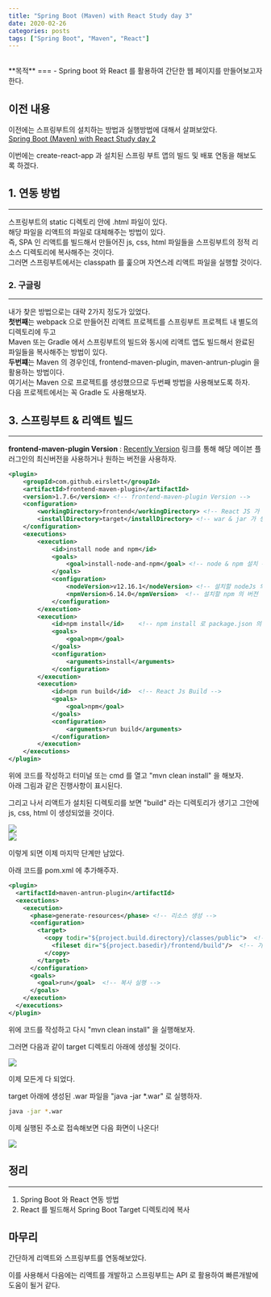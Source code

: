 ```yaml
---
title: "Spring Boot (Maven) with React Study day 3"
date: 2020-02-26
categories: posts
tags: ["Spring Boot", "Maven", "React"]
---
```

<br>
**목적**
===
- Spring boot 와 React 를 활용하여 간단한 웹 페이지를 만들어보고자 한다.

## **이전 내용**
이전에는 스프링부트의 설치하는 방법과 실행방법에 대해서 살펴보았다.
<br>
[Spring Boot (Maven) with React Study day 2](https://subji.github.io/posts/2020/02/14/react-with-spring-2)
<br>

이번에는 create-react-app 과 설치된 스프링 부트 앱의 빌드 및 배포 연동을 해보도록 하겠다.

## **1. 연동 방법**
---
스프링부트의 static 디렉토리 안에 .html 파일이 있다.   
해당 파일을 리액트의 파일로 대체해주는 방법이 있다.   
즉, SPA 인 리액트를 빌드해서 만들어진 js, css, html 파일들을 스프링부트의 정적 리소스 디렉토리에 복사해주는 것이다.   
그러면 스프링부트에서는 classpath 를 훑으며 자연스레 리액트 파일을 실행할 것이다.

### **2. 구글링**
---
내가 찾은 방법으로는 대략 2가지 정도가 있었다.   
**첫번째**는 webpack 으로 만들어진 리액트 프로젝트를 스프링부트 프로젝트 내 별도의 디렉토리에 두고    
Maven 또는 Gradle 에서 스프링부트의 빌드와 동시에 리액트 앱도 빌드해서 완료된 파일들을 복사해주는 방법이 있다.   
**두번쨰**는 Maven 의 경우인데, frontend-maven-plugin, maven-antrun-plugin 을 활용하는 방법이다.   
여기서는 Maven 으로 프로젝트를 생성했으므로 두번째 방법을 사용해보도록 하자.   
다음 프로젝트에서는 꼭 Gradle 도 사용해보자.

## **3. 스프링부트 & 리액트 빌드**
--- 
**frontend-maven-plugin Version** : [Recently Version](https://github.com/eirslett/frontend-maven-plugin) 링크를 통해 해당 메이븐 플러그인의 최신버전을 사용하거나 원하는 버전을 사용하자.
```xml
<plugin>
    <groupId>com.github.eirslett</groupId>
    <artifactId>frontend-maven-plugin</artifactId>
    <version>1.7.6</version> <!-- frontend-maven-plugin Version -->
    <configuration>
        <workingDirectory>frontend</workingDirectory> <!-- React JS 가 설치된 디렉토리 -->
        <installDirectory>target</installDirectory> <!-- war & jar 가 생성되는 메이븐 빌드의 타겟 디렉토리 -->
    </configuration>
    <executions>
        <execution>
            <id>install node and npm</id>
            <goals>
                <goal>install-node-and-npm</goal> <!-- node & npm 설치 -->
            </goals>
            <configuration>
                <nodeVersion>v12.16.1</nodeVersion> <!-- 설치할 nodeJs 의 버전 -->
                <npmVersion>6.14.0</npmVersion>  <!-- 설치할 npm 의 버전 -->
            </configuration>
        </execution>
        <execution>
            <id>npm install</id>    <!-- npm install 로 package.json 의 모듈을 설치한다. -->
            <goals>
                <goal>npm</goal>
            </goals>
            <configuration>
                <arguments>install</arguments>
            </configuration>
        </execution>
        <execution>
            <id>npm run build</id>  <!-- React Js Build -->
            <goals>
                <goal>npm</goal>
            </goals>
            <configuration>
                <arguments>run build</arguments>
            </configuration>
        </execution>
    </executions>
</plugin>
```
위에 코드를 작성하고 터미널 또는 cmd 를 열고 "mvn clean install" 을 해보자.   
아래 그림과 같은 진행사항이 표시된다.   

그리고 나서 리액트가 설치된 디렉토리를 보면 "build" 라는 디렉토리가 생기고 그안에 js, css, html 이 생성되었을 것이다.

<div style="width: 100%">
  <img src="https://subji.github.io/assets/images/202002261039-springwithreact.png">
</div>

<div style="width: 100%">
  <img src="https://subji.github.io/assets/images/202002261041-springwithreact.png">
</div>

이렇게 되면 이제 마지막 단계만 남았다.


아래 코드를 pom.xml 에 추가해주자.

```xml
<plugin>
  <artifactId>maven-antrun-plugin</artifactId>
  <executions>
    <execution>
      <phase>generate-resources</phase> <!-- 리소스 생성 -->
      <configuration>
        <target>
          <copy todir="${project.build.directory}/classes/public">  <!-- 복사할 디렉토리 설정 -->
            <fileset dir="${project.basedir}/frontend/build"/>  <!-- 가져올 디렉토리 및 파일 -->
          </copy>
        </target>
      </configuration>
      <goals>
        <goal>run</goal>  <!-- 복사 실행 -->
      </goals>
    </execution>
  </executions>
</plugin>
```
위에 코드를 작성하고 다시 "mvn clean install" 을 실행해보자.

그러면 다음과 같이 target 디렉토리 아래에 생성될 것이다.

<div style="width: 100%">
  <img src="https://subji.github.io/assets/images/202002261046-springwithreact.png">
</div>

이제 모든게 다 되었다.

target 아래에 생성된 .war 파일을 "java -jar *.war" 로 실행하자.

```sh
java -jar *.war
```

이제 실행된 주소로 접속해보면 다음 화면이 나온다!

<div style="width: 100%">
  <img src="https://subji.github.io/assets/images/202002261049-springwithreact.png">
</div>

## **정리**
---
1. Spring Boot 와 React 연동 방법
2. React 를 빌드해서 Spring Boot Target 디렉토리에 복사

## **마무리**
간단하게 리액트와 스프링부트를 연동해보았다.

이를 사용해서 다음에는 리액트를 개발하고 스프링부트는 API 로 활용하여 빠른개발에 도움이 될거 같다.